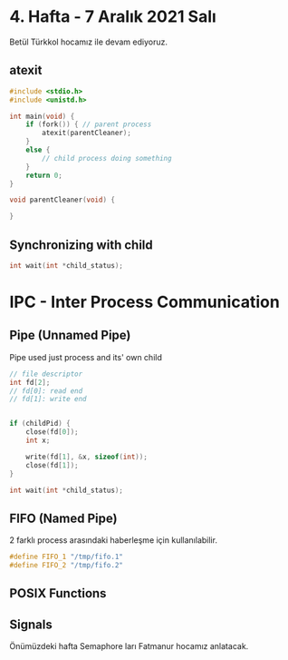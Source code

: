 # 4. Hafta - 7 Aralık 2021 Salı

Betül Türkkol hocamız ile devam ediyoruz.  

## atexit

```C
#include <stdio.h>
#include <unistd.h>

int main(void) {
    if (fork()) { // parent process
        atexit(parentCleaner);
    }
    else {
        // child process doing something
    }
    return 0;
}

void parentCleaner(void) {

}
```

## Synchronizing with child

```c
int wait(int *child_status);
```

# IPC - Inter Process Communication

## Pipe (Unnamed Pipe)
Pipe used just process and its' own child

```c
// file descriptor
int fd[2];
// fd[0]: read end
// fd[1]: write end


if (childPid) {
    close(fd[0]);
    int x;

    write(fd[1], &x, sizeof(int));
    close(fd[1]);
}

int wait(int *child_status);
```

## FIFO (Named Pipe)
2 farklı process arasındaki haberleşme için kullanılabilir.

```c
#define FIFO_1 "/tmp/fifo.1"
#define FIFO_2 "/tmp/fifo.2"
```

## POSIX Functions

## Signals

Önümüzdeki hafta Semaphore ları Fatmanur hocamız anlatacak.  